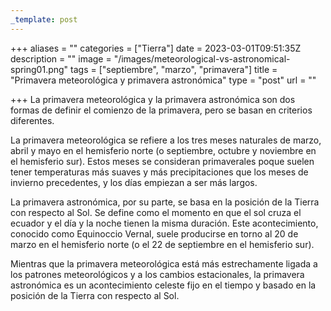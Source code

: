 ```yaml
---
_template: post
---
```





+++
aliases = ""
categories = ["Tierra"]
date = 2023-03-01T09:51:35Z
description = ""
image = "/images/meteorological-vs-astronomical-spring01.png"
tags = ["septiembre", "marzo", "primavera"]
title = "Primavera meteorológica y primavera astronómica"
type = "post"
url = ""

+++
La primavera meteorológica y la primavera astronómica son dos formas de definir el comienzo de la primavera, pero se basan en criterios diferentes.

La primavera meteorológica se refiere a los tres meses naturales de marzo, abril y mayo en el hemisferio norte (o septiembre, octubre y noviembre en el hemisferio sur). Estos meses se consideran primaverales poque suelen tener temperaturas más suaves y más precipitaciones que los meses de invierno precedentes, y los días empiezan a ser más largos.

La primavera astronómica, por su parte, se basa en la posición de la Tierra con respecto al Sol. Se define como el momento en que el sol cruza el ecuador y el día y la noche tienen la misma duración. Este acontecimiento, conocido como Equinoccio Vernal, suele producirse en torno al 20 de marzo en el hemisferio norte (o el 22 de septiembre en el hemisferio sur).

Mientras que la primavera meteorológica está más estrechamente ligada a los patrones meteorológicos y a los cambios estacionales, la primavera astronómica es un acontecimiento celeste fijo en el tiempo y basado en la posición de la Tierra con respecto al Sol.
